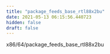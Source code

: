 ```yaml
---
title: "package_feeds_base_rtl88x2bu"
date: 2021-05-13 06:15:56.440723
hidden: false
draft: false
---
```


x86/64/package_feeds_base_rtl88x2bu

